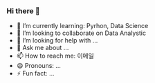 ### Hi there 👋


- 🌱 I’m currently learning: Pyrhon, Data Science
- 👯 I’m looking to collaborate on Data Analystic
- 🤔 I’m looking for help with ...
- 💬 Ask me about ...
- 📫 How to reach me: 이메일
- 😄 Pronouns: ...
- ⚡ Fun fact: ...

